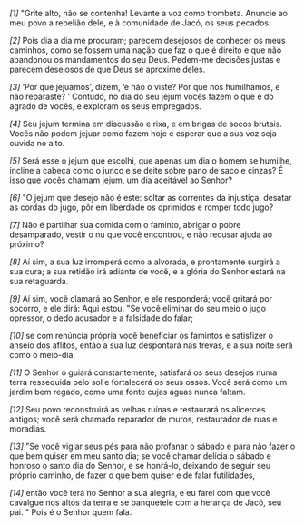 *[1]* "Grite alto, não se contenha! Levante a voz como trombeta. Anuncie ao meu povo a rebelião dele, e à comunidade de Jacó, os seus pecados.

*[2]* Pois dia a dia me procuram; parecem desejosos de conhecer os meus caminhos, como se fossem uma nação que faz o que é direito e que não abandonou os mandamentos do seu Deus. Pedem-me decisões justas e parecem desejosos de que Deus se aproxime deles.

*[3]* ‘Por que jejuamos’, dizem, ‘e não o viste? Por que nos humilhamos, e não reparaste? ’ Contudo, no dia do seu jejum vocês fazem o que é do agrado de vocês, e exploram os seus empregados.

*[4]* Seu jejum termina em discussão e rixa, e em brigas de socos brutais. Vocês não podem jejuar como fazem hoje e esperar que a sua voz seja ouvida no alto.

*[5]* Será esse o jejum que escolhi, que apenas um dia o homem se humilhe, incline a cabeça como o junco e se deite sobre pano de saco e cinzas? É isso que vocês chamam jejum, um dia aceitável ao Senhor?

*[6]* "O jejum que desejo não é este: soltar as correntes da injustiça, desatar as cordas do jugo, pôr em liberdade os oprimidos e romper todo jugo?

*[7]* Não é partilhar sua comida com o faminto, abrigar o pobre desamparado, vestir o nu que você encontrou, e não recusar ajuda ao próximo?

*[8]* Aí sim, a sua luz irromperá como a alvorada, e prontamente surgirá a sua cura; a sua retidão irá adiante de você, e a glória do Senhor estará na sua retaguarda.

*[9]* Aí sim, você clamará ao Senhor, e ele responderá; você gritará por socorro, e ele dirá: Aqui estou. "Se você eliminar do seu meio o jugo opressor, o dedo acusador e a falsidade do falar;

*[10]* se com renúncia própria você beneficiar os famintos e satisfizer o anseio dos aflitos, então a sua luz despontará nas trevas, e a sua noite será como o meio-dia.

*[11]* O Senhor o guiará constantemente; satisfará os seus desejos numa terra ressequida pelo sol e fortalecerá os seus ossos. Você será como um jardim bem regado, como uma fonte cujas águas nunca faltam.

*[12]* Seu povo reconstruirá as velhas ruínas e restaurará os alicerces antigos; você será chamado reparador de muros, restaurador de ruas e moradias.

*[13]* "Se você vigiar seus pés para não profanar o sábado e para não fazer o que bem quiser em meu santo dia; se você chamar delícia o sábado e honroso o santo dia do Senhor, e se honrá-lo, deixando de seguir seu próprio caminho, de fazer o que bem quiser e de falar futilidades,

*[14]* então você terá no Senhor a sua alegria, e eu farei com que você cavalgue nos altos da terra e se banqueteie com a herança de Jacó, seu pai. " Pois é o Senhor quem fala.

